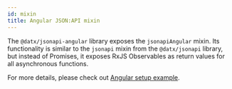 ```yaml
---
id: mixin
title: Angular JSON:API mixin
---
```


The `@datx/jsonapi-angular` library exposes the `jsonapiAngular` mixin. Its functionality is similar to the `jsonapi` mixin from the `@datx/jsonapi` library, but instead of Promises, it exposes RxJS Observables as return values for all asynchronous functions.

For more details, please check out [Angular setup example](../examples/angular-setup.md).
